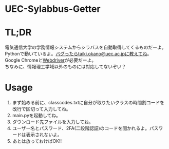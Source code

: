 # UEC-Sylabbus-Getter

# TL;DR
電気通信大学の学務情報システムからシラバスを自動取得してくるものだーよ。<br>
Pythonで動いているよ。バグったらtaiki.okano@uec.ac.jpに教えてね。<br>
Google Chromeと[Webdriver](https://chromedriver.chromium.org/downloads)が必要だーよ。<br>
ちなみに、情報理工学域以外のものには対応してないぞい？
# Usage
1. まず始める前に、classcodes.txtに自分が取りたいクラスの時間割コードを改行で区切って入力してね。
2. main.pyを起動してね。
3. ダウンロード先ファイルを入力してね。
4. ユーザー名とパスワード、2FA(二段階認証)のコードを聞かれるよ。パスワードは表示されないよ。
5. あとは放っておけばOK!!

